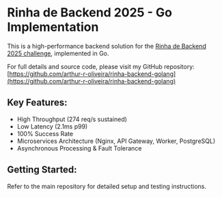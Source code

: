# Rinha de Backend 2025 - Go Implementation

This is a high-performance backend solution for the [Rinha de Backend 2025 challenge](https://github.com/zanfranceschi/rinha-de-backend-2025), implemented in Go.

For full details and source code, please visit my GitHub repository:
[https://github.com/arthur-r-oliveira/rinha-backend-golang](https://github.com/arthur-r-oliveira/rinha-backend-golang)

## Key Features:
- High Throughput (274 req/s sustained)
- Low Latency (2.1ms p99)
- 100% Success Rate
- Microservices Architecture (Nginx, API Gateway, Worker, PostgreSQL)
- Asynchronous Processing & Fault Tolerance

## Getting Started:
Refer to the main repository for detailed setup and testing instructions.
